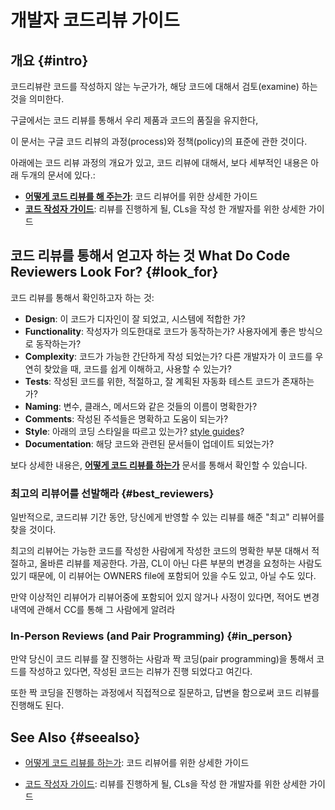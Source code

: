 # 개발자 코드리뷰 가이드

## 개요 {#intro}

코드리뷰란 코드를 작성하지 않는 누군가가, 해당 코드에 대해서 검토(examine) 하는 것을 의미한다. 

구글에서는 코드 리뷰를 통해서 우리 제품과 코드의 품질을 유지한다,

이 문서는 구글 코드 리뷰의 과정(process)와 정책(policy)의 표준에 관한 것이다.



아래에는 코드 리뷰 과정의 개요가 있고, 코드 리뷰에 대해서, 보다 세부적인 내용은 아래 두개의 문서에 있다.:

-   **[어떻게 코드 리뷰를 해 주는가](reviewer/index.md)**: 코드 리뷰어를 위한 상세한 가이드
-   **[코드 작성자 가이드](developer/index.md)**: 리뷰를 진행하게 될, CLs을 작성 한 개발자를 위한 상세한 가이드

## 코드 리뷰를 통해서 얻고자 하는 것 What Do Code Reviewers Look For? {#look_for}

코드 리뷰를 통해서 확인하고자 하는 것:

-   **Design**: 이 코드가 디자인이 잘 되었고, 시스템에 적합한 가?
-   **Functionality**: 작성자가 의도한대로 코드가 동작하는가? 사용자에게 좋은 방식으로 동작하는가?
-   **Complexity**: 코드가 가능한 간단하게 작성 되었는가? 다른 개발자가 이 코드를 우연히 찾았을 때, 코드를 쉽게 이해하고, 사용할 수 있는가?
-   **Tests**: 작성된 코드를 위한, 적절하고, 잘 계획된 자동화 테스트 코드가 존재하는가?
-   **Naming**: 변수, 클래스, 메서드와 같은 것들의 이름이 명확한가?
-   **Comments**: 작성된 주석들은 명확하고 도움이 되는가?
-   **Style**: 아래의 코딩 스타일을 따르고 있는가?
    [style guides](http://google.github.io/styleguide/)?
-   **Documentation**: 해당 코드와 관련된 문서들이 업데이트 되었는가?

보다 상세한 내용은, **[어떻게 코드 리뷰를 하는가](reviewer/index.md)** 문서를 통해서 확인할 수 있습니다.

### 최고의 리뷰어를 선발해라 {#best_reviewers}

일반적으로, 코드리뷰 기간 동안, 당신에게 반영할 수 있는 리뷰를 해준 "최고" 리뷰어를 찾을 것이다.

최고의 리뷰어는 가능한 코드를 작성한 사람에게 작성한 코드의 명확한 부분 대해서 적절하고, 올바른 리뷰를 제공한다. 
가끔, CL이 아닌 다른 부분의 변경을 요청하는 사람도 있기 때문에, 이 리뷰어는 OWNERS file에 포함되어 있을 수도 있고, 아닐 수도 있다. 

만약 이상적인 리뷰어가 리뷰어중에 포함되어 있지 않거나 사정이 있다면, 적어도 변경 내역에 관해서 CC를 통해 그 사람에게 알려라

### In-Person Reviews (and Pair Programming) {#in_person}

만약 당신이 코드 리뷰를 잘 진행하는 사람과 짝 코딩(pair programming)을 통해서 코드를 작성하고 있다면, 작성된 코드는 리뷰가 진행 되었다고 여긴다.

또한 짝 코딩을 진행하는 과정에서 직접적으로 질문하고, 답변을 함으로써 코드 리뷰를 진행해도 된다.

## See Also {#seealso}

-   [어떻게 코드 리뷰를 하는가](reviewer/index.md): 코드 리뷰어를 위한 상세한 가이드
    
-   [코드 작성자 가이드](developer/index.md): 리뷰를 진행하게 될, CLs을 작성 한 개발자를 위한 상세한 가이드
